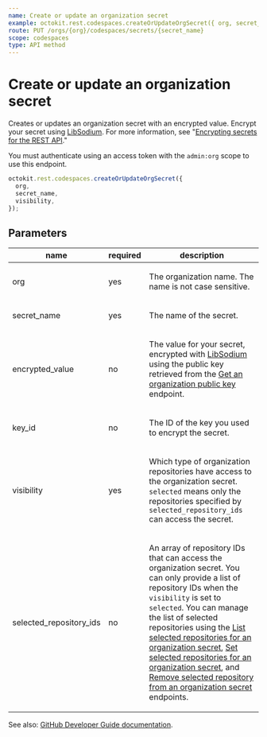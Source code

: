 ```yaml
---
name: Create or update an organization secret
example: octokit.rest.codespaces.createOrUpdateOrgSecret({ org, secret_name, visibility })
route: PUT /orgs/{org}/codespaces/secrets/{secret_name}
scope: codespaces
type: API method
---
```


# Create or update an organization secret

Creates or updates an organization secret with an encrypted value. Encrypt your secret using
[LibSodium](https://libsodium.gitbook.io/doc/bindings_for_other_languages). For more information, see "[Encrypting secrets for the REST API](https://docs.github.com/rest/guides/encrypting-secrets-for-the-rest-api)."

You must authenticate using an access
token with the `admin:org` scope to use this endpoint.

```js
octokit.rest.codespaces.createOrUpdateOrgSecret({
  org,
  secret_name,
  visibility,
});
```

## Parameters

<table>
  <thead>
    <tr>
      <th>name</th>
      <th>required</th>
      <th>description</th>
    </tr>
  </thead>
  <tbody>
    <tr><td>org</td><td>yes</td><td>

The organization name. The name is not case sensitive.

</td></tr>
<tr><td>secret_name</td><td>yes</td><td>

The name of the secret.

</td></tr>
<tr><td>encrypted_value</td><td>no</td><td>

The value for your secret, encrypted with [LibSodium](https://libsodium.gitbook.io/doc/bindings_for_other_languages) using the public key retrieved from the [Get an organization public key](https://docs.github.com/rest/codespaces/organization-secrets#get-an-organization-public-key) endpoint.

</td></tr>
<tr><td>key_id</td><td>no</td><td>

The ID of the key you used to encrypt the secret.

</td></tr>
<tr><td>visibility</td><td>yes</td><td>

Which type of organization repositories have access to the organization secret. `selected` means only the repositories specified by `selected_repository_ids` can access the secret.

</td></tr>
<tr><td>selected_repository_ids</td><td>no</td><td>

An array of repository IDs that can access the organization secret. You can only provide a list of repository IDs when the `visibility` is set to `selected`. You can manage the list of selected repositories using the [List selected repositories for an organization secret](https://docs.github.com/rest/codespaces/organization-secrets#list-selected-repositories-for-an-organization-secret), [Set selected repositories for an organization secret](https://docs.github.com/rest/codespaces/organization-secrets#set-selected-repositories-for-an-organization-secret), and [Remove selected repository from an organization secret](https://docs.github.com/rest/codespaces/organization-secrets#remove-selected-repository-from-an-organization-secret) endpoints.

</td></tr>
  </tbody>
</table>

See also: [GitHub Developer Guide documentation](https://docs.github.com/rest/codespaces/organization-secrets#create-or-update-an-organization-secret).
